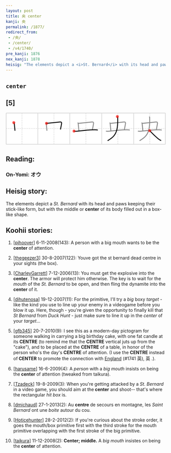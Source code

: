 ```yaml
---
layout: post
title: 央 center
kanji: 央
permalink: /1877/
redirect_from:
 - /央/
 - /center/
 - /v4/1740/
pre_kanji: 1876
nex_kanji: 1878
heisig: "The elements depict a <i>St. Bernard</i> with its head and paws keeping their stick-like form, but with the middle or <b>center</b> of its body filled out in a box-like shape."
---
```


## `center`

## [5]

<div class="stroke"><img src="../images/E5A4AE.png" /></div>

## Reading:

### On-Yomi: オウ

## Heisig story:

The elements depict a <i>St. Bernard</i> with its head and paws keeping their stick-like form, but with the middle or <b>center</b> of its body filled out in a box-like shape.

## Koohii stories:

1) [<a href="http://kanji.koohii.com/profile/pjhoover">pjhoover</a>] 6-11-2008(143): A person with a big mouth wants to be the<strong> center</strong> of attention.

2) [<a href="http://kanji.koohii.com/profile/thegeezer3">thegeezer3</a>] 30-8-2007(122): Youve got the st bernard dead centre in your sights (the box).

3) [<a href="http://kanji.koohii.com/profile/CharleyGarrett">CharleyGarrett</a>] 7-12-2006(13): You must get the explosive into the <strong>center</strong>. The armor will protect him otherwise. The key is to wait for the <em>mouth</em> of the <em>St. Bernard</em> to be open, and then fling the dynamite into the <strong>center</strong> of it.

4) [<a href="http://kanji.koohii.com/profile/dihutenosa">dihutenosa</a>] 19-12-2007(11): For the primitive, I&#039;ll try a <em>big</em> boxy <em>target</em> - like the kind you use to line up your enemy in a videogame before you blow it up. Here, though - you&#039;re given the opportunity to finally kill that <em>St Bernard</em> from <em>Duck Hunt</em> - just make sure to line it up in the <em>center</em> of your <em>target</em>...

5) [<a href="http://kanji.koohii.com/profile/gfb345">gfb345</a>] 20-7-2010(9): I see this as a modern-day pictogram for someone walking in carrying a big birthday cake, with one fat candle at its <strong>CENTRE</strong> (to remind me that the <strong>CENTRE</strong> vertical juts up from the &quot;cake&quot;), and to be placed at the <strong>CENTRE</strong> of a table, in honor of the person who&#039;s the day&#039;s <strong>CENTRE</strong> of attention. (I use the <strong>CENTRE</strong> instead of<strong> CENTER</strong> to promote the connection with <a href="../v4/1741">England</a> (#1741 英), 英 .).

6) [<a href="http://kanji.koohii.com/profile/harusame">harusame</a>] 16-6-2009(4): A <em>person</em> with a <em>big mouth</em> insists on being the<strong> center</strong> of attention (tweaked from taikura).

7) [<a href="http://kanji.koohii.com/profile/Tzadeck">Tzadeck</a>] 19-8-2009(3): When you&#039;re getting attacked by a <em>St. Bernard</em> in a video game, you should aim at the<strong> center</strong> and shoot-- that&#039;s where the rectangular <em>hit box</em> is.

8) [<a href="http://kanji.koohii.com/profile/dmichaud">dmichaud</a>] 27-1-2013(2): Au <strong>centre</strong> de secours en montagne, les <em>Saint Bernard</em> ont une <em>boite</em> autour du cou.

9) [<a href="http://kanji.koohii.com/profile/Hoticehunter">Hoticehunter</a>] 28-2-2012(2): If you&#039;re curious about the stroke order, it goes the mouth/box primitive first with the third stroke for the mouth primitive overlapping with the first stroke of the big primitive.

10) [<a href="http://kanji.koohii.com/profile/taikura">taikura</a>] 11-12-2008(2): <strong>Center; middle.</strong> A <em>big mouth</em> insistes on being the<strong> center</strong> of attention.
